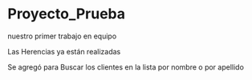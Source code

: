 # Proyecto_Prueba
nuestro primer trabajo en equipo 

Las Herencias ya están realizadas

Se agregó para Buscar los clientes en la lista por nombre o por apellido